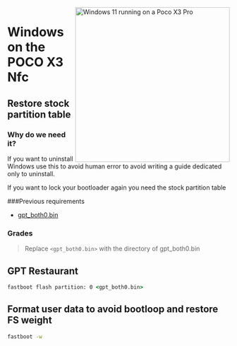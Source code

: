 <img align="right" src="https://github.com/wormstest/src_vayu_windows/blob/main/2Poco X3 Pro Windows.png" width="350" alt="Windows 11 running on a Poco X3 Pro" >

# Windows on the POCO X3 Nfc

## Restore stock partition table

### Why do we need it?

If you want to uninstall Windows use this to avoid human error to avoid writing a guide dedicated only to uninstall.

If you want to lock your bootloader again you need the stock partition table

###Previous requirements

- [gpt_both0.bin](../../../../releases/label/Binaries)

### Grades

> Replace ```<gpt_both0.bin>``` with the directory of gpt_both0.bin


## GPT Restaurant

``` cmd
fastboot flash partition: 0 <gpt_both0.bin>
```

## Format user data to avoid bootloop and restore FS weight
``` cmd
fastboot -w
```
